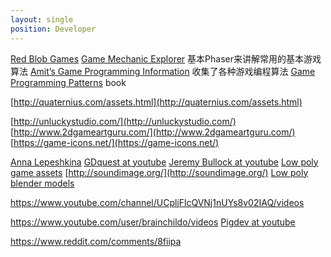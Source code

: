 ```yaml
---
layout: single
position: Developer
---
```


[Red Blob Games](https://www.redblobgames.com/)
[Game Mechanic Explorer](https://gamemechanicexplorer.com/) 基本Phaser来讲解常用的基本游戏算法
[Amit’s Game Programming Information](http://www-cs-students.stanford.edu/~amitp/gameprog.html) 收集了各种游戏编程算法
[Game Programming Patterns](http://gameprogrammingpatterns.com/) book

[http://quaternius.com/assets.html](http://quaternius.com/assets.html)

[http://unluckystudio.com/](http://unluckystudio.com/)
[http://www.2dgameartguru.com/](http://www.2dgameartguru.com/)
[https://game-icons.net/](https://game-icons.net/)

[Anna Lepeshkina](https://www.youtube.com/channel/UCOka-ILmhM6DWaxZNNsL4tQ/videos)
[GDquest at youtube](https://www.youtube.com/channel/UCxboW7x0jZqFdvMdCFKTMsQ/videos)
[Jeremy Bullock at youtube](https://www.youtube.com/channel/UCwJw2-V5S1TkBjLQ3_Ws54g/videos)
[Low poly game assets](https://itch.io/search?q=low+poly)
[http://soundimage.org/](http://soundimage.org/)
[Low poly blender models](https://sketchfab.com/tags/low-poly-blender)

https://www.youtube.com/channel/UCpljFlcQVNj1nUYs8v02IAQ/videos

https://www.youtube.com/user/brainchildo/videos
[Pigdev at youtube](https://www.youtube.com/channel/UCFK9ZoVDqDgY6KGMcHEloFw/videos)

https://www.reddit.com/comments/8fiipa
